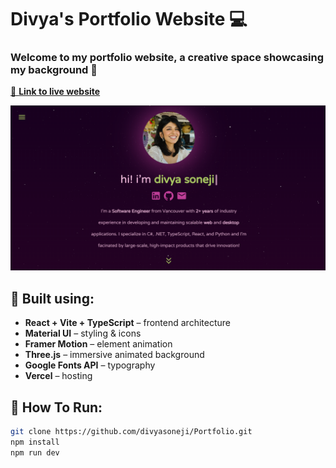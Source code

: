 # Divya's Portfolio Website 💻

### Welcome to my portfolio website, a creative space showcasing my background 🌸 

[🔗 **Link to live website**](https://divyasoneji.com)

![Website Preview](/public/assets/website-screenshot.png)

## 🔧 Built using:  

- **React + Vite + TypeScript** – frontend architecture  
- **Material UI** – styling & icons 
- **Framer Motion** – element animation 
- **Three.js** – immersive animated background
- **Google Fonts API** – typography  
- **Vercel** – hosting  

## 🚗 How To Run:  

```sh
git clone https://github.com/divyasoneji/Portfolio.git 
npm install  
npm run dev  
```